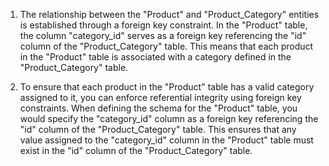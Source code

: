 1) The relationship between the "Product" and "Product_Category" entities is established through a foreign key constraint. In the "Product" table, the column "category_id" serves as a foreign key referencing the "id" column of the "Product_Category" table. This means that each product in the "Product" table is associated with a category defined in the "Product_Category" table.


2)  To ensure that each product in the "Product" table has a valid category assigned to it, you can enforce referential integrity using foreign key constraints. When defining the schema for the "Product" table, you would specify the "category_id" column as a foreign key referencing the "id" column of the "Product_Category" table. This ensures that any value assigned to the "category_id" column in the "Product" table must exist in the "id" column of the "Product_Category" table.

